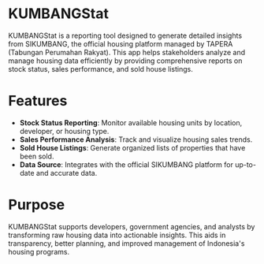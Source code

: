 # KUMBANGStat

KUMBANGStat is a reporting tool designed to generate detailed insights from SIKUMBANG, the official housing platform managed by TAPERA (Tabungan Perumahan Rakyat). This app helps stakeholders analyze and manage housing data efficiently by providing comprehensive reports on stock status, sales performance, and sold house listings.

# Features

- <b>Stock Status Reporting</b>: Monitor available housing units by location, developer, or housing type.
- <b>Sales Performance Analysis</b>: Track and visualize housing sales trends.
- <b>Sold House Listings</b>: Generate organized lists of properties that have been sold.
- <b>Data Source</b>: Integrates with the official SIKUMBANG platform for up-to-date and accurate data.

# Purpose

KUMBANGStat supports developers, government agencies, and analysts by transforming raw housing data into actionable insights. This aids in transparency, better planning, and improved management of Indonesia's housing programs.
